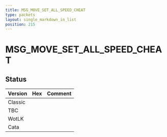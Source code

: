 ```yaml
---
title: MSG_MOVE_SET_ALL_SPEED_CHEAT
type: packets
layout: single_markdown_in_list
position: 215
---
```


# MSG_MOVE_SET_ALL_SPEED_CHEAT

## Status

Version | Hex | Comment
---------- | ---------- | ---------- 
Classic |  |  
TBC |  |  
WotLK |  |  
Cata |  |  
